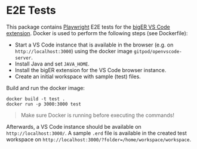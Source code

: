 # E2E Tests

This package contains [Playwright](https://playwright.dev/) E2E tests for the [bigER VS Code extension](https://marketplace.visualstudio.com/items?itemName=BIGModelingTools.erdiagram). Docker is used to perform the following steps (see Dockerfile):
- Start a VS Code instance that is available in the browser (e.g. on `http://localhost:3000`) using the docker image `gitpod/openvscode-server`. 
- Install Java and set `JAVA_HOME`.
- Install the bigER extension for the VS Code browser instance.
- Create an initial workspace with sample (test) files.

Build and run the docker image:

```
docker build -t test .
docker run -p 3000:3000 test
```

> Make sure Docker is running before executing the commands!

Afterwards, a VS Code instance should be available on `http://localhost:3000/`. A sample `.erd` file is available in the created test workspace on `http://localhost:3000/?folder=/home/workspace/workspace`.



